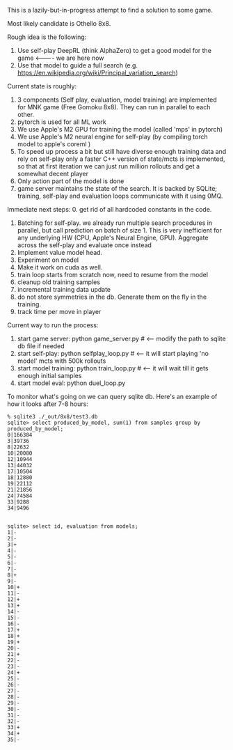 This is a lazily-but-in-progress attempt to find a solution to some game. 

Most likely candidate is Othello 8x8.

Rough idea is the following:
1. Use self-play DeepRL (think AlphaZero) to get a good model for the game <---- we are here now
2. Use that model to guide a full search (e.g. https://en.wikipedia.org/wiki/Principal_variation_search)

Current state is roughly:
1. 3 components (Self play, evaluation, model training) are implemented for MNK game (Free Gomoku 8x8). They can run in parallel to each other.
2. pytorch is used for all ML work
3. We use Apple's M2 GPU for training the model (called 'mps' in pytorch)
4. We use Apple's M2 neural engine for self-play (by compiling torch model to apple's coreml )
5. To speed up process a bit but still have diverse enough training data and rely on self-play only a faster C++ version of state/mcts is implemented, so that at first iteration we can just run million rollouts and get a somewhat decent player
6. Only action part of the model is done
7. game server maintains the state of the search. It is backed by SQLite; training, self-play and evaluation loops communicate with it using 0MQ.

Immediate next steps:
0. get rid of all hardcoded constants in the code.
1. Batching for self-play. we already run multiple search procedures in parallel, but call prediction on batch of size 1. This is very inefficient for any underlying HW (CPU, Apple's Neural Engine, GPU). Aggregate across the self-play and evaluate once instead
2. Implement value model head.
3. Experiment on model
4. Make it work on cuda as well.
5. train loop starts from scratch now, need to resume from the model
6. cleanup old training samples
7. incremental training data update
8. do not store symmetries in the db. Generate them on the fly in the training. 
9. track time per move in player


Current way to run the process:
1. start game server: python game_server.py   # <-- modify the path to sqlite db file if needed
2. start self-play: python selfplay_loop.py   # <-- it will start playing 'no model' mcts with 500k rollouts
3. start model training: python train_loop.py # <-- it will wait till it gets enough initial samples   
4. start model eval: python duel_loop.py

To monitor what's going on we can query sqlite db.
Here's an example of how it looks after 7-8 hours:
```
% sqlite3 ./_out/8x8/test3.db
sqlite> select produced_by_model, sum(1) from samples group by produced_by_model;
0|166384
3|39736
8|22632
10|20080
12|10944
13|44032
17|10504
18|12880
19|22112
21|21856
24|74584
33|9288
34|9496


sqlite> select id, evaluation from models;
1|-
2|-
3|+
4|-
5|-
6|-
7|-
8|+
9|-
10|+
11|-
12|+
13|+
14|-
15|-
16|-
17|+
18|+
19|+
20|-
21|+
22|-
23|-
24|+
25|-
26|-
27|-
28|-
29|-
30|-
31|-
32|-
33|+
34|+
35|-
```
